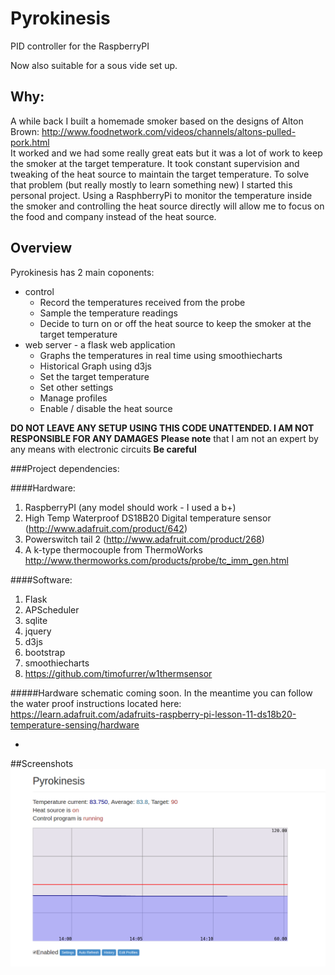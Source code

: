 # Pyrokinesis
PID controller for the RaspberryPI

Now also suitable for a sous vide set up.

## Why:
A while back I built a homemade smoker based on the designs of Alton Brown:  http://www.foodnetwork.com/videos/channels/altons-pulled-pork.html
<br> It worked and we had some really great eats but it was a lot of work to keep the smoker at the target temperature.  It took constant supervision and tweaking of the heat source to maintain the target temperature.
To solve that problem (but really mostly to learn something new) I started this personal project.  Using a RasphberryPi to monitor the temperature inside the smoker and controlling the heat source directly will allow me to focus on the food and company instead of the heat source.

## Overview

Pyrokinesis has 2 main coponents:
- control
  - Record the temperatures received from the probe
  - Sample the temperature readings
  - Decide to turn on or off the heat source to keep the smoker at the target temperature
- web server - a flask web application
  - Graphs the temperatures in real time  using smoothiecharts
  - Historical Graph using d3js
  - Set the target temperature
  - Set other settings
  - Manage profiles
  - Enable / disable the heat source

**DO NOT LEAVE ANY SETUP USING THIS CODE UNATTENDED.  I AM NOT RESPONSIBLE FOR ANY DAMAGES**
**Please note** that I am not an expert by any means with electronic circuits **Be careful**

###Project dependencies:

####Hardware:
1. RaspberryPI (any model should work - I used a b+)
2. High Temp Waterproof DS18B20 Digital temperature sensor (http://www.adafruit.com/product/642)
3. Powerswitch tail 2 (http://www.adafruit.com/product/268)
4. A k-type thermocouple from ThermoWorks http://www.thermoworks.com/products/probe/tc_imm_gen.html

####Software:
1. Flask
2. APScheduler
3. sqlite
4. jquery
5. d3js
6. bootstrap
7. smoothiecharts
8. https://github.com/timofurrer/w1thermsensor

#####Hardware schematic coming soon.
In the meantime you can follow the water proof instructions located here:  https://learn.adafruit.com/adafruits-raspberry-pi-lesson-11-ds18b20-temperature-sensing/hardware

-
##Screenshots
![Alt text](https://raw.githubusercontent.com/gurumitts/pyrokinesis/master/docs/screenshot1.png)
